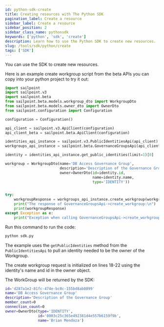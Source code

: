 ```yaml
---
id: python-sdk-create
title: Creating resources with The Python SDK
pagination_label: Create a resource
sidebar_label: Create a resource
sidebar_position: 2
sidebar_class_name: pythonsdk
keywords: ['python', 'sdk', 'create']
description: Learn how to use the Python SDK to create new resources.
slug: /tools/sdk/python/create
tags: ['SDK']
---
```


You can use the SDK to create new resources.

Here is an example create workgroup script from the beta APIs you can copy into your python project to try it out:

```python showLineNumbers
import sailpoint
import sailpoint.v3
import sailpoint.beta
from sailpoint.beta.models.workgroup_dto import WorkgroupDto
from sailpoint.beta.models.owner_dto import OwnerDto
from sailpoint.configuration import Configuration

configuration = Configuration()

api_client = sailpoint.v3.ApiClient(configuration)
api_client_beta = sailpoint.beta.ApiClient(configuration)

identities_api_instance = sailpoint.v3.PublicIdentitiesApi(api_client)
workgroups_api_instance = sailpoint.beta.GovernanceGroupsApi(api_client_beta)

identity = identities_api_instance.get_public_identities(limit=1)[0]

workgroup = WorkgroupDto(name='DB Access Governance Group', 
                         description='Description of the Governance Group', 
                         owner=OwnerDto(id=identity.id, 
                                        name=identity.name, 
                                        type='IDENTITY'))


try:
    workgroupResponse = workgroups_api_instance.create_workgroup(workgroup)
    print("The response of GovernanceGroupsApi->create_workgroup:\n")
    print(workgroupResponse)
except Exception as e:
    print("Exception when calling GovernanceGroupsApi->create_workgroup: %s\n" % e)
```

Run this command to run the code:

```bash
python sdk.py
```

The example uses the `getPublicIdentities` method from the `PublicIdentitiesApi` to pull an identity needed to be the owner of the Workgroup.

The create workgroup request is initialized on lines 18-22 using the identity's name and id in the owner object.

The WorkGroup will be returned by the SDK:

```bash
id='d287a1e2-81fc-474e-bc0c-155bd8ab0899' 
name='DB Access Governance Group' 
description='Description of the Governance Group' 
member_count=0 
connection_count=0
owner=OwnerDto(type='IDENTITY', 
               id='0003c25c365e492381d4e557b6159f9b', 
               name='Brian Mendoza')
```

